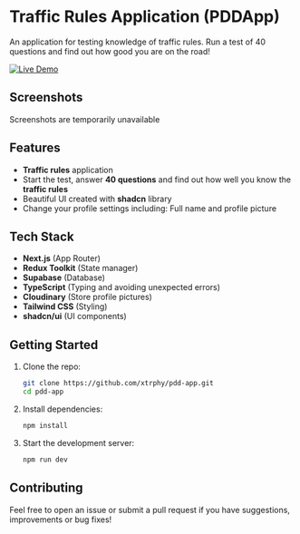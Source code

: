 # Traffic Rules Application (PDDApp)

An application for testing knowledge of traffic rules. Run a test of 40 questions and find out how good you are on the road!

[![Live Demo](https://img.shields.io/badge/Live-Demo-brightgreen?style=for-the-badge&logo=netlify)](https://pdd-app-xi.vercel.app/)

## Screenshots

Screenshots are temporarily unavailable


## Features

- **Traffic rules** application
- Start the test, answer **40 questions** and find out how well you know the **traffic rules**
- Beautiful UI created with **shadcn** library
- Change your profile settings including: Full name and profile picture


## Tech Stack

- **Next.js** (App Router)
- **Redux Toolkit** (State manager)
- **Supabase** (Database)
- **TypeScript** (Typing and avoiding unexpected errors)
- **Cloudinary** (Store profile pictures)
- **Tailwind CSS** (Styling)
- **shadcn/ui** (UI components)


## Getting Started

1. Clone the repo:
   ```bash
   git clone https://github.com/xtrphy/pdd-app.git
   cd pdd-app
   ```

2. Install dependencies:
   ```bash
   npm install
   ```

3. Start the development server:
   ```bash
   npm run dev
   ```

## Contributing

Feel free to open an issue or submit a pull request if you have suggestions, improvements or bug fixes!
